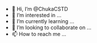 - 👋 Hi, I’m @ChukaCSTD
- 👀 I’m interested in ...
- 🌱 I’m currently learning ...
- 💞️ I’m looking to collaborate on ...
- 📫 How to reach me ...

<!---
ChukaCSTD/ChukaCSTD is a ✨ special ✨ repository because its `README.md` (this file) appears on your GitHub profile.
You can click the Preview link to take a look at your changes.
--->

